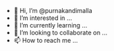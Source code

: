 - 👋 Hi, I’m @purnakandimalla
- 👀 I’m interested in ...
- 🌱 I’m currently learning ...
- 💞️ I’m looking to collaborate on ...
- 📫 How to reach me ...

<!---
purnakandimalla/purnakandimalla is a ✨ special ✨ repository because its `README.md` (this file) appears on your GitHub profile.
You can click the Preview link to take a look at your changes.
--->
